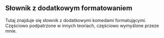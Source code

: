 ## Słownik z dodatkowym formatowaniem

Tutaj znajduje się słownik z dodatkowymi komedami formatującymi. Częściowo podpatrzone w innych teoriach, częściowo wymyślone przeze mnie.


